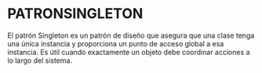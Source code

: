 # PATRONSINGLETON
El patrón Singleton es un patrón de diseño que asegura que una clase tenga una única instancia y proporciona un punto de acceso global a esa instancia. Es útil cuando exactamente un objeto debe coordinar acciones a lo largo del sistema.
